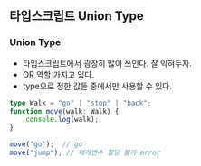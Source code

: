## 타입스크립트 Union Type

### Union Type

- 타입스크립트에서 굉장히 많이 쓰인다. 잘 익혀두자.
- OR 역할 가지고 있다.
- type으로 정한 값들 중에서만 사용할 수 있다.

```TypeScript
type Walk = "go" | "stop" | "back";
function move(walk: Walk) {
    console.log(walk);
}

move("go");  // go
move("jump"); // 매개변수 할당 불가 error

```
